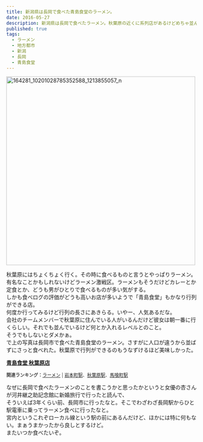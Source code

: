 ```yaml
---
title: 新潟県は長岡で食べた青島食堂のラーメン。
date: 2016-05-27
description: 新潟県は長岡で食べたラーメン。秋葉原の近くに系列店があるけどめちゃ並んでいて入れたことがない。
published: true
tags: 
  - ラーメン
  - 地方都市
  - 新潟
  - 長岡
  - 青島食堂
---
```


<a data-flickr-embed="true"  href="https://www.flickr.com/photos/shigeki_takeguchi/27191782042/in/dateposted-public/" title="164281_10201028785352588_1213855057_n"><img src="https://c3.staticflickr.com/8/7763/27191782042_16a82c4209.jpg" width="500" height="500" alt="164281_10201028785352588_1213855057_n"></a><script async src="//embedr.flickr.com/assets/client-code.js" charset="utf-8"></script>

秋葉原にはちょくちょく行く。その時に食べるものと言うとやっぱりラーメン。  
有名なことかもしれないけどラーメン激戦区。ラーメンもそうだけどカレーとか定食とか、どうも男がひとりで食べるものが多い気がする。  
しかも食べログの評価がどうも高いお店が多いようで「青島食堂」もかなり行列ができる店。  
何度か行ってみるけど行列の長さにあきらる。いやー、人気あるだな。  
会社のチームメンバーで秋葉原に住んでいる人がいるんだけど彼女は朝一番に行くらしい。それでも並んでいるけど何とか入れるレベルとのこと。  
そうでもしないとダメかぁ。  
で上の写真は長岡市で食べた青島食堂のラーメン。さすがに人口が違うから並ばずにさっと食べれた。秋葉原で行列ができるのもうなずけるほど美味しかった。  

<div class="tabelog">
<p><strong><a href="http://tabelog.com/tokyo/A1310/A131001/13094776/" target="_blank">青島食堂 秋葉原店</a></strong></p>
<script src="http://tabelog.com/badge/google_badge?escape=false&rcd=13094776" type="text/javascript" charset="utf-8"></script>
</div>
<p style="color:#444444; font-size:12px;"><strong>関連ランキング：</strong><a href="http://tabelog.com/rstLst/ramen/">ラーメン</a> | <a href="http://tabelog.com/tokyo/A1310/A131002/R1127/rstLst/">岩本町駅</a>、<a href="http://tabelog.com/tokyo/A1310/A131001/R173/rstLst/">秋葉原駅</a>、<a href="http://tabelog.com/tokyo/A1302/A130204/R7847/rstLst/">馬喰町駅</a></p>

なぜに長岡で食べたラーメンのことを書こうかと思ったかというと女優の杏さんが河井継之助記念館に新婚旅行で行ったと読んで、  
そういえば3年くらい前、長岡市に行ったなと。そこでわざわざ長岡駅からひと駅電車に乗ってラーメン食べに行ったなと。  
宮内というこれぞローカル線という駅の前にあるんだけど、ほかには特に何もない。まぁうまかったから良しとするけど。  
またいつか食べたいぞ。

